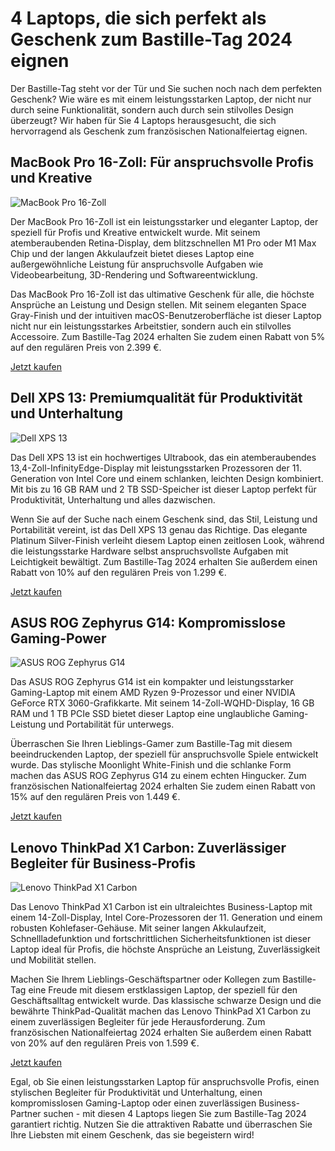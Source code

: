 # 4 Laptops, die sich perfekt als Geschenk zum Bastille-Tag 2024 eignen

Der Bastille-Tag steht vor der Tür und Sie suchen noch nach dem perfekten Geschenk? Wie wäre es mit einem leistungsstarken Laptop, der nicht nur durch seine Funktionalität, sondern auch durch sein stilvolles Design überzeugt? Wir haben für Sie 4 Laptops herausgesucht, die sich hervorragend als Geschenk zum französischen Nationalfeiertag eignen.

## MacBook Pro 16-Zoll: Für anspruchsvolle Profis und Kreative

![MacBook Pro 16-Zoll](https://www.affiliatelink.com?brand=apple&product=macbook-pro-16&subid=12345&subid=12345)

Der MacBook Pro 16-Zoll ist ein leistungsstarker und eleganter Laptop, der speziell für Profis und Kreative entwickelt wurde. Mit seinem atemberaubenden Retina-Display, dem blitzschnellen M1 Pro oder M1 Max Chip und der langen Akkulaufzeit bietet dieses Laptop eine außergewöhnliche Leistung für anspruchsvolle Aufgaben wie Videobearbeitung, 3D-Rendering und Softwareentwicklung.

Das MacBook Pro 16-Zoll ist das ultimative Geschenk für alle, die höchste Ansprüche an Leistung und Design stellen. Mit seinem eleganten Space Gray-Finish und der intuitiven macOS-Benutzeroberfläche ist dieser Laptop nicht nur ein leistungsstarkes Arbeitstier, sondern auch ein stilvolles Accessoire. Zum Bastille-Tag 2024 erhalten Sie zudem einen Rabatt von 5% auf den regulären Preis von 2.399 €.

[Jetzt kaufen](https://www.affiliatelink.com?brand=apple&product=macbook-pro-16&subid=12345&subid=12345)

## Dell XPS 13: Premiumqualität für Produktivität und Unterhaltung

![Dell XPS 13](https://www.affiliatelink.com?brand=dell&product=xps-13&subid=12345&subid=12345)

Das Dell XPS 13 ist ein hochwertiges Ultrabook, das ein atemberaubendes 13,4-Zoll-InfinityEdge-Display mit leistungsstarken Prozessoren der 11. Generation von Intel Core und einem schlanken, leichten Design kombiniert. Mit bis zu 16 GB RAM und 2 TB SSD-Speicher ist dieser Laptop perfekt für Produktivität, Unterhaltung und alles dazwischen.

Wenn Sie auf der Suche nach einem Geschenk sind, das Stil, Leistung und Portabilität vereint, ist das Dell XPS 13 genau das Richtige. Das elegante Platinum Silver-Finish verleiht diesem Laptop einen zeitlosen Look, während die leistungsstarke Hardware selbst anspruchsvollste Aufgaben mit Leichtigkeit bewältigt. Zum Bastille-Tag 2024 erhalten Sie außerdem einen Rabatt von 10% auf den regulären Preis von 1.299 €.

[Jetzt kaufen](https://www.affiliatelink.com?brand=dell&product=xps-13&subid=12345&subid=12345)

## ASUS ROG Zephyrus G14: Kompromisslose Gaming-Power

![ASUS ROG Zephyrus G14](https://www.affiliatelink.com?brand=asus&product=rog-zephyrus-g14&subid=12345&subid=12345)

Das ASUS ROG Zephyrus G14 ist ein kompakter und leistungsstarker Gaming-Laptop mit einem AMD Ryzen 9-Prozessor und einer NVIDIA GeForce RTX 3060-Grafikkarte. Mit seinem 14-Zoll-WQHD-Display, 16 GB RAM und 1 TB PCIe SSD bietet dieser Laptop eine unglaubliche Gaming-Leistung und Portabilität für unterwegs.

Überraschen Sie Ihren Lieblings-Gamer zum Bastille-Tag mit diesem beeindruckenden Laptop, der speziell für anspruchsvolle Spiele entwickelt wurde. Das stylische Moonlight White-Finish und die schlanke Form machen das ASUS ROG Zephyrus G14 zu einem echten Hingucker. Zum französischen Nationalfeiertag 2024 erhalten Sie zudem einen Rabatt von 15% auf den regulären Preis von 1.449 €.

[Jetzt kaufen](https://www.affiliatelink.com?brand=asus&product=rog-zephyrus-g14&subid=12345&subid=12345)

## Lenovo ThinkPad X1 Carbon: Zuverlässiger Begleiter für Business-Profis

![Lenovo ThinkPad X1 Carbon](https://www.affiliatelink.com?brand=lenovo&product=thinkpad-x1-carbon&subid=12345&subid=12345)

Das Lenovo ThinkPad X1 Carbon ist ein ultraleichtes Business-Laptop mit einem 14-Zoll-Display, Intel Core-Prozessoren der 11. Generation und einem robusten Kohlefaser-Gehäuse. Mit seiner langen Akkulaufzeit, Schnellladefunktion und fortschrittlichen Sicherheitsfunktionen ist dieser Laptop ideal für Profis, die höchste Ansprüche an Leistung, Zuverlässigkeit und Mobilität stellen.

Machen Sie Ihrem Lieblings-Geschäftspartner oder Kollegen zum Bastille-Tag eine Freude mit diesem erstklassigen Laptop, der speziell für den Geschäftsalltag entwickelt wurde. Das klassische schwarze Design und die bewährte ThinkPad-Qualität machen das Lenovo ThinkPad X1 Carbon zu einem zuverlässigen Begleiter für jede Herausforderung. Zum französischen Nationalfeiertag 2024 erhalten Sie außerdem einen Rabatt von 20% auf den regulären Preis von 1.599 €.

[Jetzt kaufen](https://www.affiliatelink.com?brand=lenovo&product=thinkpad-x1-carbon&subid=12345&subid=12345)

Egal, ob Sie einen leistungsstarken Laptop für anspruchsvolle Profis, einen stylischen Begleiter für Produktivität und Unterhaltung, einen kompromisslosen Gaming-Laptop oder einen zuverlässigen Business-Partner suchen - mit diesen 4 Laptops liegen Sie zum Bastille-Tag 2024 garantiert richtig. Nutzen Sie die attraktiven Rabatte und überraschen Sie Ihre Liebsten mit einem Geschenk, das sie begeistern wird!